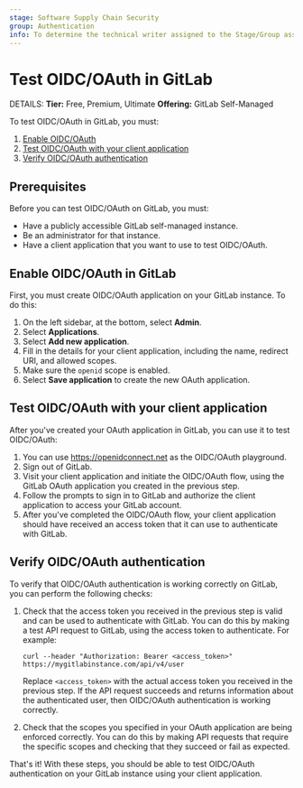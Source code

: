 ```yaml
---
stage: Software Supply Chain Security
group: Authentication
info: To determine the technical writer assigned to the Stage/Group associated with this page, see https://handbook.gitlab.com/handbook/product/ux/technical-writing/#assignments
---
```


# Test OIDC/OAuth in GitLab

DETAILS:
**Tier:** Free, Premium, Ultimate
**Offering:** GitLab Self-Managed

To test OIDC/OAuth in GitLab, you must:

1. [Enable OIDC/OAuth](#enable-oidcoauth-in-gitlab)
1. [Test OIDC/OAuth with your client application](#test-oidcoauth-with-your-client-application)
1. [Verify OIDC/OAuth authentication](#verify-oidcoauth-authentication)

## Prerequisites

Before you can test OIDC/OAuth on GitLab, you must:

- Have a publicly accessible GitLab self-managed instance.
- Be an administrator for that instance.
- Have a client application that you want to use to test OIDC/OAuth.

## Enable OIDC/OAuth in GitLab

First, you must create OIDC/OAuth application on your GitLab instance. To do this:

1. On the left sidebar, at the bottom, select **Admin**.
1. Select **Applications**.
1. Select **Add new application**.
1. Fill in the details for your client application, including the name, redirect URI, and allowed scopes.
1. Make sure the `openid` scope is enabled.
1. Select **Save application** to create the new OAuth application.

## Test OIDC/OAuth with your client application

After you've created your OAuth application in GitLab, you can use it to test OIDC/OAuth:

1. You can use <https://openidconnect.net> as the OIDC/OAuth playground.
1. Sign out of GitLab.
1. Visit your client application and initiate the OIDC/OAuth flow, using the GitLab OAuth application you created in the previous step.
1. Follow the prompts to sign in to GitLab and authorize the client application to access your GitLab account.
1. After you've completed the OIDC/OAuth flow, your client application should have received an access token that it can use to authenticate with GitLab.

## Verify OIDC/OAuth authentication

To verify that OIDC/OAuth authentication is working correctly on GitLab, you can perform the following checks:

1. Check that the access token you received in the previous step is valid and can be used to authenticate with GitLab. You can do this by making a test API request to GitLab, using the access token to authenticate. For example:

   ```shell
   curl --header "Authorization: Bearer <access_token>" https://mygitlabinstance.com/api/v4/user
   ```

    Replace `<access_token>` with the actual access token you received in the previous step. If the API request succeeds and returns information about the authenticated user, then OIDC/OAuth authentication is working correctly.

1. Check that the scopes you specified in your OAuth application are being enforced correctly. You can do this by making API requests that require the specific scopes and checking that they succeed or fail as expected.

That's it! With these steps, you should be able to test OIDC/OAuth authentication on your GitLab instance using your client application.
